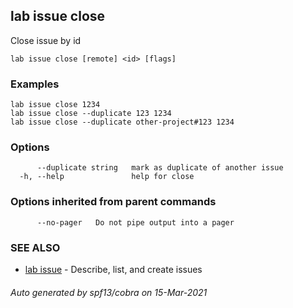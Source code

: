 ## lab issue close

Close issue by id

```
lab issue close [remote] <id> [flags]
```

### Examples

```
lab issue close 1234
lab issue close --duplicate 123 1234
lab issue close --duplicate other-project#123 1234
```

### Options

```
      --duplicate string   mark as duplicate of another issue
  -h, --help               help for close
```

### Options inherited from parent commands

```
      --no-pager   Do not pipe output into a pager
```

### SEE ALSO

* [lab issue](lab_issue.md)	 - Describe, list, and create issues

###### Auto generated by spf13/cobra on 15-Mar-2021
